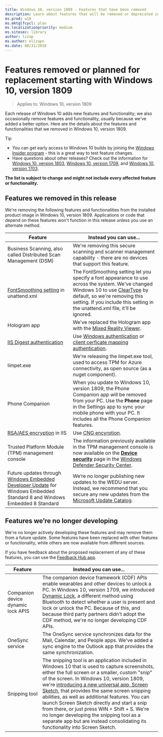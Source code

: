 ```yaml
---
title: Windows 10, version 1809 - Features that have been removed
description: Learn about features that will be removed or deprecated in Windows 10, version 1809, or a future release
ms.prod: w10
ms.mktglfcycl: plan
ms.localizationpriority: medium
ms.sitesec: library
author: lizap
ms.author: elizapo
ms.date: 08/31/2018
---
```

# Features removed or planned for replacement starting with Windows 10, version 1809

> Applies to: Windows 10, version 1809

Each release of Windows 10 adds new features and functionality; we also occasionally remove features and functionality, usually because we've added a better option. Here are the details about the features and functionalities that we removed in Windows 10, version 1809.   

> [!TIP]
> - You can get early access to Windows 10 builds by joining the [Windows Insider program](https://insider.windows.com) - this is a great way to test feature changes.
> - Have questions about other releases? Check out the information for [Windows 10, version 1803](windows-10-1803-removed-features.md), [Windows 10, version 1709](windows-10-fall-creators-deprecation.md), and [Windows 10, version 1703](windows-10-creators-update-deprecation.md).

**The list is subject to change and might not include every affected feature or functionality.** 

## Features we removed in this release

We're removing the following features and functionalities from the installed product image in Windows 10, version 1809. Applications or code that depend on these features won't function in this release unless you use an alternate method.   

|Feature	|Instead you can use...|
|-----------|--------------------
|Business Scanning, also called Distributed Scan Management (DSM)|We're removing this secure scanning and scanner management capability - there are no devices that support this feature.|
|[FontSmoothing setting](https://docs.microsoft.com/windows-hardware/customize/desktop/unattend/microsoft-windows-shell-setup-visualeffects-fontsmoothing) in unattend.xml|The FontSmoothing setting let you specify a font appearance to use across the system. We've changed Windows 10 to use [ClearType](https://docs.microsoft.com/typography/cleartype/) by default, so we're removing this setting. If you include this setting in the unattend.xml file, it'll be ignored.|
|Hologram app|We've replaced the Hologram app with the [Mixed Reality Viewer](https://support.microsoft.com/help/4041156/windows-10-mixed-reality-help).|
|[IIS Digest authentication](https://docs.microsoft.com/iis/configuration/system.webserver/security/authentication/digestauthentication)|Use [Windows authentication](https://docs.microsoft.com/iis/configuration/system.webserver/security/authentication/windowsauthentication/) or [client cerficate mapping authentication](https://docs.microsoft.com/iis/configuration/system.webserver/security/authentication/iisclientcertificatemappingauthentication/).|
|limpet.exe|We're releasing the limpet.exe tool, used to access TPM for Azure connectivity, as open source (as a nuget component).|
|Phone Companion|When you update to Windows 10, version 1809, the Phone Companion app will be removed from your PC. Use the **Phone** page in the Settings app to sync your mobile phone with your PC. It includes all the Phone Companion features.|
|[RSA/AES encryption](https://docs.microsoft.com/iis/manage/configuring-security/using-encryption-to-protect-passwords#creating-a-new-rsa-encryption-provider-application) in IIS|Use [CNG encyrption](https://docs.microsoft.com/windows/desktop/SecCNG/cng-portal).|
|Trusted Platform Module (TPM) management console|The information previously available in the TPM management console is now available on the [**Device security**](https://docs.microsoft.com/windows/security/threat-protection/windows-defender-security-center/wdsc-device-security) page in the [Windows Defender Security Center](https://docs.microsoft.com/windows/security/threat-protection/windows-defender-security-center/windows-defender-security-center).|
|Future updates through [Windows Embedded Developer Update](https://docs.microsoft.com/previous-versions/windows/embedded/ff770079\(v=winembedded.60\)) for Windows Embedded Standard 8 and Windows Embedded 8 Standard|We’re no longer publishing new updates to the WEDU server. Instead, we recommend that you secure any new updates from the [Microsoft Update Catalog](http://www.catalog.update.microsoft.com/Home.aspx).|

## Features we’re no longer developing

We're no longer actively developing these features and may remove them from a future update. Some features have been replaced with other features or functionality, while others are now available from different sources. 

If you have feedback about the proposed replacement of any of these features, you can use the [Feedback Hub app](https://support.microsoft.com/help/4021566/windows-10-send-feedback-to-microsoft-with-feedback-hub-app). 

|Feature	|Instead you can use...|
|-----------|---------------------|
|Companion device dynamic lock APIS|The companion device framework (CDF) APIs enable wearables and other devices to unlock a PC. In Windows 10, version 1709, we introduced [Dynamic Lock](https://docs.microsoft.com/windows/security/identity-protection/hello-for-business/hello-features#dynamic-lock), a different method using Bluetooth to detect whether a user is present and lock or unlock the PC. Because of this, and because third party partners didn't adopt the CDF method, we're no longer developing CDF APIs.|
|OneSync service|The OneSync service synchronizes data for the Mail, Calendar, and People apps. We've added a sync engine to the Outlook app that provides the same synchronization.|
|Snipping tool|The snipping tool is an application included in Windows 10 that is used to capture screenshots, either the full screen or a smaller, custom "snip" of the screen. In Windows 10, version 1809, we're [introducing a new universal app, Screen Sketch](https://blogs.windows.com/windowsexperience/2018/05/03/announcing-windows-10-insider-preview-build-17661/#8xbvP8vMO0lF20AM.97), that provides the same screen snipping abilities, as well as additional features. You can launch Screen Sketch directly and start a snip from there, or just press WIN + Shift + S. We're no longer developing the snipping tool as a separate app but are instead consolidating its functionality into Screen Sketch.|


